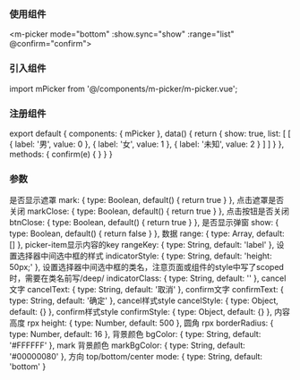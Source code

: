 ### 使用组件

<m-picker mode="bottom" :show.sync="show" :range="list" @confirm="confirm"></m-picker>

### 引入组件

import mPicker from '@/components/m-picker/m-picker.vue';

### 注册组件

export default {
    components: { mPicker },
    data() {
        return {
            show: true,
            list: [
                [
                    {
                        label: '男',
                        value: 0
                    },
                    {
                        label: '女',
                        value: 1
                    },
                    {
                        label: '未知',
                        value: 2
                    }
                ]
            ]
        }
    },
    methods: {
        confirm(e) {
        }
    }
}

### 参数

是否显示遮罩
mark: {
    type: Boolean,
    default() {
        return true
    }
},
点击遮罩是否关闭
markClose: {
    type: Boolean,
    default() {
        return true
    }
},
点击按钮是否关闭
btnClose: {
    type: Boolean,
    default() {
        return true
    }
},
是否显示弹窗
show: {
    type: Boolean,
    default() {
        return false
    }
},
数据
range: {
    type: Array,
    default: []
},
picker-item显示内容的key
rangeKey: {
    type: String,
    default: 'label'
},
设置选择器中间选中框的样式
indicatorStyle: {
    type: String,
    default: 'height: 50px;'
},
设置选择器中间选中框的类名，注意页面或组件的style中写了scoped时，需要在类名前写/deep/
indicatorClass: {
    type: String,
    default: ''
},
cancel文字
cancelText: {
    type: String,
    default: '取消'
},
confirm文字
confirmText: {
    type: String,
    default: '确定'
},
cancel样式style
cancelStyle: {
    type: Object,
    default: {}
},
confirm样式style
confirmStyle: {
    type: Object,
    default: {}
},
内容高度 rpx
height: {
    type: Number,
    default: 500
},
圆角 rpx
borderRadius: {
    type: Number,
    default: 16
},
背景颜色
bgColor: {
    type: String,
    default: '#FFFFFF'
},
mark 背景颜色
markBgColor: {
    type: String,
    default: '#00000080'
},
方向 top/bottom/center
mode: {
    type: String,
    default: 'bottom'
}
